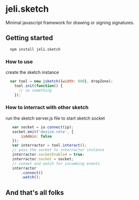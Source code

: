 # jeli.sketch

Minimal javascript framework for drawing or signing signatures.

## Getting started
```
  npm install jeli.sketch
```
### How to use
 create the sketch instance
```javascript
  var tool = new jsketch({width: 800}, dropZone);
    tool.init(function() {
      // so something
    });
 ```
 ### How to interract with other sketch
 run the sketch server.js file to start sketch socket
 ```javascript
    var socket = io.connect(ip);
    socket.emit('device.role', {
        isAdmin: false
    });
    var interractor = tool.interact();
    // pass the socket to interractor instance
    interractor.socketEnabled = true;
    interractor.socket = socket;
    // connet and watch for incomming events
    interractor
        .connect()
        .watch();
 ```
 
 ## And that's all folks


